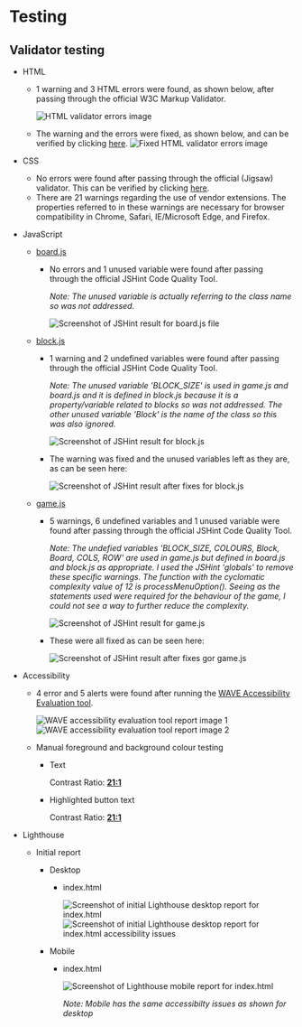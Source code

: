 # Testing

## Validator testing
        
* HTML
    * 1 warning and 3 HTML errors were found, as shown below, after passing through the official W3C Markup Validator.

        ![HTML validator errors image](documentation/screenshots/testing/errors-1-to-4.png)

    * The warning and the errors were fixed, as shown below, and can be verified by clicking [here](https://validator.w3.org/nu/?doc=https%3A%2F%2Fdebzdk.github.io%2Ftetris%2F).
        ![Fixed HTML validator errors image](documentation/screenshots/testing/fixed-html-errors.png)

* CSS
    * No errors were found after passing through the official (Jigsaw) validator.
    This can be verified by clicking [here](https://jigsaw.w3.org/css-validator/validator?uri=https%3A%2F%2Fdebzdk.github.io%2Ftetris&profile=css3svg&usermedium=all&warning=1&vextwarning=&lang=en).
    * There are 21 warnings regarding the use of vendor extensions. The properties referred to in these warnings are necessary for browser compatibility in Chrome, Safari, IE/Microsoft Edge, and Firefox.
    
* JavaScript
    * [board.js](https://github.com/DebzDK/tetris/blob/main/assets/js/board.js)
        * No errors and 1 unused variable were found after passing through the official JSHint Code Quality Tool.
            
            *Note: The unused variable is actually referring to the class name so was not addressed.*
            
            ![Screenshot of JSHint result for board.js file](documentation/screenshots/testing/jshint-validation-result-for-boardjs.png)

    * [block.js](https://github.com/DebzDK/tetris/blob/main/assets/js/block.js)
        * 1 warning and 2 undefined variables were found after passing through the official JSHint Code Quality Tool.
            
            *Note: The unused variable 'BLOCK_SIZE' is used in game.js and board.js and it is defined in block.js because it is a property/variable related to blocks so was not addressed. The other unused variable 'Block' is the name of the class so this was also ignored.*

            ![Screenshot of JSHint result for block.js](documentation/screenshots/testing/jshint-validation-result-for-blockjs.png)

        * The warning was fixed and the unused variables left as they are, as can be seen here:

            ![Screenshot of JSHint result after fixes for block.js](documentation/screenshots/testing/jshint-validation-fixes-for-blockjs.png)

    * [game.js](https://github.com/DebzDK/tetris/blob/main/assets/js/game.js)
        * 5 warnings, 6 undefined variables and 1 unused variable were found after passing through the official JSHint Code Quality Tool.
            
            *Note: The undefied variables 'BLOCK_SIZE, COLOURS, Block, Board, COLS, ROW' are used in game.js but defined in board.js and block.js as appropriate. I used the JSHint 'globals' to remove these specific warnings. The function with the cyclomatic complexity value of 12 is processMenuOption(). Seeing as the statements used were required for the behaviour of the game, I could not see a way to further reduce the complexity.*

            ![Screenshot of JSHint result for game.js](documentation/screenshots/testing/jshint-validation-result-for-gamejs.png)
        
        * These were all fixed as can be seen here:

            ![Screenshot of JSHint result after fixes gor game.js](documentation/screenshots/testing/jshint-validation-fixes-for-gamejs.png)

* Accessibility
    * 4 error and 5 alerts were found after running the [WAVE Accessibility Evaluation tool](https://wave.webaim.org/report#/https://debzdk.github.io/pilates-your-guide-to-flexible-fun).

        ![WAVE accessibility evaluation tool report image 1](documentation/screenshots/testing/wave-accessibility-evaluation-tool-report-1.png)
        ![WAVE accessibility evaluation tool report image 2](documentation/screenshots/testing/wave-accessibility-evaluation-tool-report-2.png)

    * Manual foreground and background colour testing
        * Text
            
            Contrast Ratio: <b>[21:1](https://webaim.org/resources/contrastchecker/?fcolor=000000&bcolor=FFFFFF)</b>

        * Highlighted button text

            Contrast Ratio: <b>[21:1](https://webaim.org/resources/contrastchecker/?fcolor=FFFFFF&bcolor=000000)</b>

* Lighthouse
    * Initial report
        * Desktop
            * index.html

                ![Screenshot of initial Lighthouse desktop report for index.html](documentation/screenshots/testing/lighthouse-desktop-report.png)
                ![Screenshot of initial Lighthouse desktop report for index.html accessibility issues](documentation/screenshots/testing/lighthouse-desktop-accessibility-issues.png)

        * Mobile
            * index.html

                ![Screenshot of Lighthouse mobile report for index.html](documentation/screenshots/testing/lighthouse-mobile-report.png)

                *Note: Mobile has the same accessibilty issues as shown for desktop*